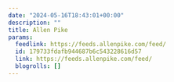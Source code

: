 ```yaml
---
date: "2024-05-16T18:43:01+00:00"
description: ""
title: Allen Pike
params:
  feedlink: https://feeds.allenpike.com/feed/
  id: 179733fdafb944687b6c543228616d57
  link: https://feeds.allenpike.com/feed/
  blogrolls: []
---
```

